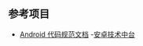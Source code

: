 ## 参考项目
 - [Android 代码规范文档](https://github.com/getActivity/AndroidCodeStandard)
 -[安卓技术中台](https://github.com/getActivity/AndroidProject)